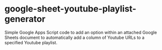 # google-sheet-youtube-playlist-generator
Simple Google Apps Script code to add an option within an attached Google Sheets document to automatically add a column of Youtube URLs to a specified Youtube playlist.
